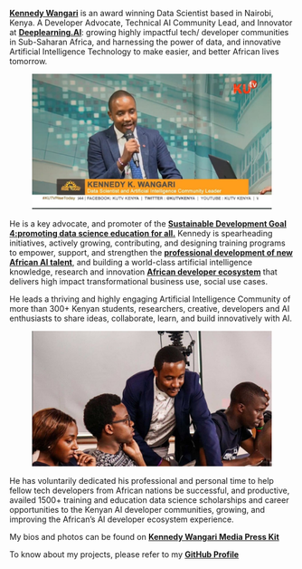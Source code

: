 [**Kennedy Wangari**](https://www.linkedin.com/in/kennedykwangari/) is an award winning Data Scientist based in Nairobi, Kenya. A Developer Advocate, Technical AI Community Lead, and Innovator at [**Deeplearning.AI**](https://www.deeplearning.ai): growing highly impactful tech/ developer communities in Sub-Saharan Africa, and harnessing the power of data, and innovative Artificial Intelligence Technology to make easier, and better African lives tomorrow.
<center>
  <figure>
    <img src="https://raw.githubusercontent.com/kennedykwangari/kennedykwangari.github.io/master/images/kennedykwangari.jpg">
      </figure>
</center>

He is a key advocate, and promoter of the [**Sustainable Development Goal 4:promoting data science education for all.**](https://www.linkedin.com/feed/update/urn:li:activity:6826017508902887424/) Kennedy is spearheading initiatives, actively growing, contributing, and designing training programs to empower, support, and strengthen the [**professional development of new African AI talent**](https://www.linkedin.com/posts/packt-publishing_datascience-data-packtexpertnetwork-activity-6803619378156883968-oaY1), and building a world-class artificial intelligence knowledge, research and innovation [**African developer ecosystem**](https://developer.nvidia.com/emerging-chapters) that delivers high impact transformational business use, social use cases.


He leads a thriving and highly engaging Artificial Intelligence Community of more than 300+ Kenyan students, researchers, creative, developers and AI enthusiasts to share ideas, collaborate, learn, and build innovatively with AI.
<center>
  <figure>
    <img src="https://raw.githubusercontent.com/kennedykwangari/kennedykwangari.github.io/master/images/mentoring.jpg">
      </figure>
</center>

He has voluntarily dedicated his professional and personal time to help fellow tech developers from African nations be successful, and productive, availed 1500+ training and education data science scholarships and career opportunities to the Kenyan AI developer communities, growing, and improving the African’s AI developer ecosystem experience.


My bios and photos can be found on [**Kennedy Wangari Media Press Kit**](https://drive.google.com/drive/folders/1aRmzvd4gwHbwlSXb1sEYfWW-cuyEjvHg?usp=sharing)

To know about my projects, please refer to my [**GitHub Profile**](https://github.com/kennedykwangari)
